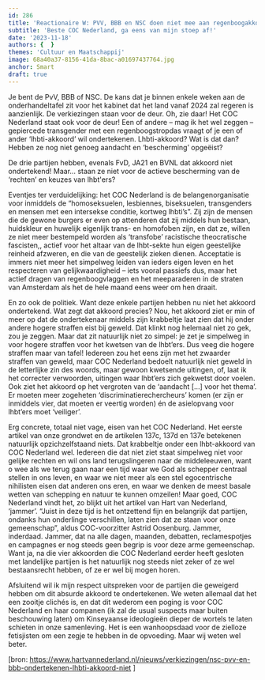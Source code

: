```yaml
---
id: 286
title: 'Reactionaire W: PVV, BBB en NSC doen niet mee aan regenboogakkoord'
subtitle: 'Beste COC Nederland, ga eens van mijn stoep af!'
date: '2023-11-18'
authors: {  }
themes: 'Cultuur en Maatschappij'
image: 68a40a37-8156-41da-8bac-a01697437764.jpg
anchor: Smart
draft: true
---
```


Je bent de PvV, BBB of NSC. De kans dat je binnen enkele weken aan de onderhandeltafel zit voor het kabinet dat het land vanaf 2024 zal regeren is aanzienlijk. De verkiezingen staan voor de deur. Oh, zie daar! Het COC Nederland staat ook voor de deur! Een of andere – mag ik het wel zeggen – gepiercede transgender met een regenboogstropdas vraagt of je een of ander ‘lhbti-akkoord’ wil ondertekenen. Lhbti-akkoord? Wat is dat dan? Hebben ze nog niet genoeg aandacht en ‘bescherming’ opgeëist?

De drie partijen hebben, evenals FvD, JA21 en BVNL dat akkoord niet ondertekend! Maar… staan ze niet voor de actieve bescherming van de ‘rechten’ en keuzes van lhbt'ers?

Eventjes ter verduidelijking: het COC Nederland is de belangenorganisatie voor inmiddels de “homoseksuelen, lesbiennes, biseksuelen, transgenders en mensen met een intersekse conditie, kortweg lhbti’s”. Zij zijn de mensen die de gewone burgers er even op attenderen dat zij middels hun bestaan, huidskleur en huwelijk eigenlijk trans- en homofoben zijn, en dat ze, willen ze niet meer bestempeld worden als ‘transfobe’ racistische theocratische fascisten,, actief voor het altaar van de lhbt-sekte hun eigen geestelijke reinheid afzweren, en die van de geestelijk zieken dienen. Acceptatie is immers niet meer het simpelweg leiden van ieders eigen leven en het respecteren van gelijkwaardigheid – iets vooral passiefs dus, maar het actief dragen van regenboogvlaggen en het meeparaderen in de straten van Amsterdam als het de hele maand eens weer om hen draait. 

En zo ook de politiek. Want deze enkele partijen hebben nu niet het akkoord ondertekend. Wat zegt dat akkoord precies? Nou, het akkoord ziet er min of meer op dat de ondertekenaar middels zijn krabbeltje laat zien dat hij onder andere hogere straffen eist bij geweld. Dat klinkt nog helemaal niet zo gek, zou je zeggen. Maar dat zit natuurlijk niet zo simpel: je zet je simpelweg in voor hogere straffen voor het kwetsen van de lhbt’ers. Dus veeg die hogere straffen maar van tafel! Iedereen zou het eens zijn met het zwaarder straffen van geweld, maar COC Nederland bedoelt natuurlijk niet geweld in de letterlijke zin des woords, maar gewoon kwetsende uitingen, of, laat ik het correcter verwoorden, uitingen waar lhbt’ers zich gekwetst door voelen. Ook ziet het akkoord op het vergroten van de ‘aandacht […] voor het thema’. Er moeten meer zogeheten ‘discriminatierechercheurs’ komen (er zijn er inmiddels vier, dat moeten er veertig worden) én de asielopvang voor lhbt’ers moet ‘veiliger’. 

Erg concrete, totaal niet vage, eisen van het COC Nederland. Het eerste artikel van onze grondwet en de artikelen 137c, 137d en 137e betekenen natuurlijk opzichzelfstaand niets. Dat krabbeltje onder een lhbt-akkoord van COC Nederland wel. Iedereen die dat niet ziet staat simpelweg niet voor gelijke rechten en wil ons land terugslingeren naar de middeleeuwen, want o wee als we terug gaan naar een tijd waar we God als schepper centraal stellen in ons leven, en waar we niet meer als een stel egocentrische nihilisten eisen dat anderen ons eren, en waar we denken de meest basale wetten van schepping en natuur te kunnen omzeilen! Maar goed, COC Nederland vindt het, zo blijkt uit het artikel van Hart van Nederland, ‘jammer’. “Juist in deze tijd is het ontzettend fijn en belangrijk dat partijen, ondanks hun onderlinge verschillen, laten zien dat ze staan voor onze gemeenschap”, aldus COC-voorzitter Astrid Oosenburg. Jammer, inderdaad. Jammer, dat na alle dagen, maanden, debatten, reclamespotjes en campagnes er nog steeds geen begrip is voor deze arme gemeenschap. Want ja, na die vier akkoorden die COC Nederland eerder heeft gesloten met landelijke partijen is het natuurlijk nog steeds niet zeker of ze wel bestaansrecht hebben, of ze er wel bij mogen horen. 

Afsluitend wil ik mijn respect uitspreken voor de partijen die geweigerd hebben om dit absurde akkoord te ondertekenen. We weten allemaal dat het een zooitje clichés is, en dat dit wederom een poging is voor COC Nederland en haar companen (ik zal de usual suspects maar buiten beschouwing laten) om Kinseyaanse ideologieën dieper de wortels te laten schieten in onze samenleving. Het is een wanhoopsdaad voor de zielloze fetisjisten om een zegje te hebben in de opvoeding. Maar wij weten wel beter. 

[bron: https://www.hartvannederland.nl/nieuws/verkiezingen/nsc-pvv-en-bbb-ondertekenen-lhbti-akkoord-niet ]
